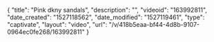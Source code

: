 {
    "title": "Pink dkny sandals",
    "description": "",
    "videoid": "163992811",
    "date_created": "1527118562",
    "date_modified": "1527119461",
    "type": "captivate",
    "layout": "video",
    "url": "\/v\/418b5eaa-bf44-4d8b-9107-0964ec0fe268\/163992811"
}